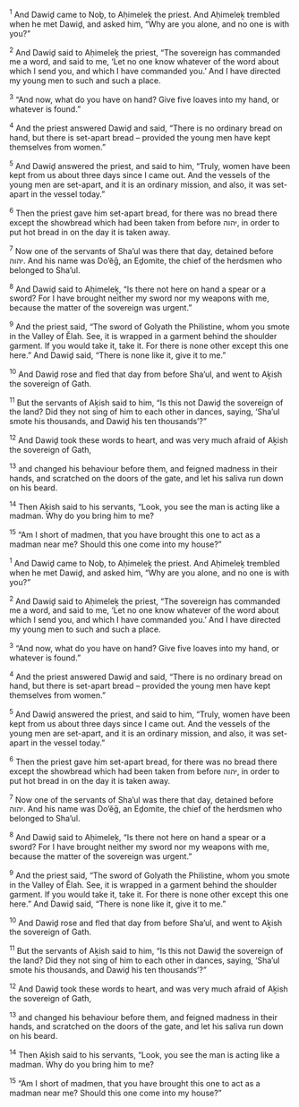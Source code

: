 <sup>1</sup> And Dawiḏ came to Noḇ, to Aḥimeleḵ the priest. And Aḥimeleḵ trembled when he met Dawiḏ, and asked him, “Why are you alone, and no one is with you?”

<sup>2</sup> And Dawiḏ said to Aḥimeleḵ the priest, “The sovereign has commanded me a word, and said to me, ‘Let no one know whatever of the word about which I send you, and which I have commanded you.’ And I have directed my young men to such and such a place.

<sup>3</sup> “And now, what do you have on hand? Give five loaves into my hand, or whatever is found.”

<sup>4</sup> And the priest answered Dawiḏ and said, “There is no ordinary bread on hand, but there is set-apart bread – provided the young men have kept themselves from women.”

<sup>5</sup> And Dawiḏ answered the priest, and said to him, “Truly, women have been kept from us about three days since I came out. And the vessels of the young men are set-apart, and it is an ordinary mission, and also, it was set-apart in the vessel today.”

<sup>6</sup> Then the priest gave him set-apart bread, for there was no bread there except the showbread which had been taken from before יהוה, in order to put hot bread in on the day it is taken away.

<sup>7</sup> Now one of the servants of Sha’ul was there that day, detained before יהוה. And his name was Do’ĕḡ, an Eḏomite, the chief of the herdsmen who belonged to Sha’ul.

<sup>8</sup> And Dawiḏ said to Aḥimeleḵ, “Is there not here on hand a spear or a sword? For I have brought neither my sword nor my weapons with me, because the matter of the sovereign was urgent.”

<sup>9</sup> And the priest said, “The sword of Golyath the Philistine, whom you smote in the Valley of Ĕlah. See, it is wrapped in a garment behind the shoulder garment. If you would take it, take it. For there is none other except this one here.” And Dawiḏ said, “There is none like it, give it to me.”

<sup>10</sup> And Dawiḏ rose and fled that day from before Sha’ul, and went to Aḵish the sovereign of Gath.

<sup>11</sup> But the servants of Aḵish said to him, “Is this not Dawiḏ the sovereign of the land? Did they not sing of him to each other in dances, saying, ‘Sha’ul smote his thousands, and Dawiḏ his ten thousands’?”

<sup>12</sup> And Dawiḏ took these words to heart, and was very much afraid of Aḵish the sovereign of Gath,

<sup>13</sup> and changed his behaviour before them, and feigned madness in their hands, and scratched on the doors of the gate, and let his saliva run down on his beard.

<sup>14</sup> Then Aḵish said to his servants, “Look, you see the man is acting like a madman. Why do you bring him to me?

<sup>15</sup> “Am I short of madmen, that you have brought this one to act as a madman near me? Should this one come into my house?”

<sup>1</sup> And Dawiḏ came to Noḇ, to Aḥimeleḵ the priest. And Aḥimeleḵ trembled when he met Dawiḏ, and asked him, “Why are you alone, and no one is with you?”

<sup>2</sup> And Dawiḏ said to Aḥimeleḵ the priest, “The sovereign has commanded me a word, and said to me, ‘Let no one know whatever of the word about which I send you, and which I have commanded you.’ And I have directed my young men to such and such a place.

<sup>3</sup> “And now, what do you have on hand? Give five loaves into my hand, or whatever is found.”

<sup>4</sup> And the priest answered Dawiḏ and said, “There is no ordinary bread on hand, but there is set-apart bread – provided the young men have kept themselves from women.”

<sup>5</sup> And Dawiḏ answered the priest, and said to him, “Truly, women have been kept from us about three days since I came out. And the vessels of the young men are set-apart, and it is an ordinary mission, and also, it was set-apart in the vessel today.”

<sup>6</sup> Then the priest gave him set-apart bread, for there was no bread there except the showbread which had been taken from before יהוה, in order to put hot bread in on the day it is taken away.

<sup>7</sup> Now one of the servants of Sha’ul was there that day, detained before יהוה. And his name was Do’ĕḡ, an Eḏomite, the chief of the herdsmen who belonged to Sha’ul.

<sup>8</sup> And Dawiḏ said to Aḥimeleḵ, “Is there not here on hand a spear or a sword? For I have brought neither my sword nor my weapons with me, because the matter of the sovereign was urgent.”

<sup>9</sup> And the priest said, “The sword of Golyath the Philistine, whom you smote in the Valley of Ĕlah. See, it is wrapped in a garment behind the shoulder garment. If you would take it, take it. For there is none other except this one here.” And Dawiḏ said, “There is none like it, give it to me.”

<sup>10</sup> And Dawiḏ rose and fled that day from before Sha’ul, and went to Aḵish the sovereign of Gath.

<sup>11</sup> But the servants of Aḵish said to him, “Is this not Dawiḏ the sovereign of the land? Did they not sing of him to each other in dances, saying, ‘Sha’ul smote his thousands, and Dawiḏ his ten thousands’?”

<sup>12</sup> And Dawiḏ took these words to heart, and was very much afraid of Aḵish the sovereign of Gath,

<sup>13</sup> and changed his behaviour before them, and feigned madness in their hands, and scratched on the doors of the gate, and let his saliva run down on his beard.

<sup>14</sup> Then Aḵish said to his servants, “Look, you see the man is acting like a madman. Why do you bring him to me?

<sup>15</sup> “Am I short of madmen, that you have brought this one to act as a madman near me? Should this one come into my house?”

